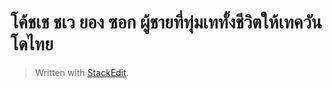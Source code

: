 
โค้ชเช ชเว ยอง ซอก ผู้ชายที่ทุ่มเททั้งชีวิตให้เทควันโดไทย
====



> Written with [StackEdit](https://goodlifeupdate.com/inspiration/1326.html).
<!--stackedit_data:
eyJoaXN0b3J5IjpbLTcxNDQwMTJdfQ==
-->